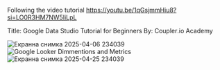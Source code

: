 Following the video tutorial https://youtu.be/1qGsjmmHiu8?si=LO0R3HM7NW5IiLpL


Title: Google Data Studio Tutorial for Beginners 
By: Coupler․io Academy

![Екранна снимка 2025-04-06 234039](https://github.com/user-attachments/assets/12fed52f-e495-492f-adf3-7f73d6101c22)
![Google Looker Dimmentions and Metrics](https://github.com/user-attachments/assets/8fa70905-f01a-44a9-b1ee-fdbece0384c3)
![Екранна снимка 2025-04-25 234039](https://github.com/user-attachments/assets/85108a2e-0707-41c1-b4b4-52e8f8bc38f0)



